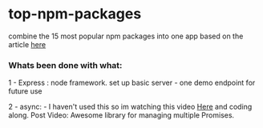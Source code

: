 # top-npm-packages
combine the 15 most popular npm packages into one app
based on the article [here](https://www.turing.com/blog/top-npm-packages-for-node-js-developers/)



### Whats been done with what: 
1 - Express : node framework. set up basic server - one demo endpoint for future use

2 - async: - I haven't used this so im watching this video [Here](https://www.youtube.com/watch?v=W5x8v8XEGx8) and coding along. Post Video: Awesome library for managing multiple Promises. 